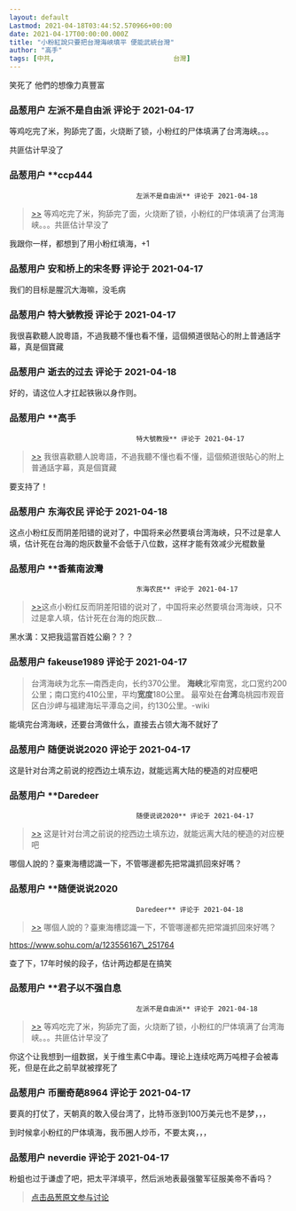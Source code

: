 ```yaml
---
layout: default
Lastmod: 2021-04-18T03:44:52.570966+00:00
date: 2021-04-17T00:00:00.000Z
title: "小粉紅說只要把台灣海峽填平 便能武統台灣"
author: "高手"
tags: [中共,								台灣]
---
```


笑死了 他們的想像力真豐富

            
### 品葱用户 **左派不是自由派** 评论于 2021-04-17
        
等鸡吃完了米，狗舔完了面，火烧断了锁，小粉红的尸体填满了台湾海峡。。。  
  
  
共匪估计早没了
        


            
### 品葱用户 **ccp444				
									左派不是自由派** 评论于 2021-04-18
        
> [\>>]( "/video/item_id-38221#") 等鸡吃完了米，狗舔完了面，火烧断了锁，小粉红的尸体填满了台湾海峡。。。共匪估计早没了

  
我跟你一样，都想到了用小粉红填海，+1
        


            
### 品葱用户 **安和桥上的宋冬野** 评论于 2021-04-17
        
我们的目标是腥沉大海嘛，没毛病
        


            
### 品葱用户 **特大號教授** 评论于 2021-04-17
        
我很喜歡聽人說粵語，不過我聽不懂也看不懂，這個頻道很貼心的附上普通話字幕，真是個寶藏
        


            
### 品葱用户 **逝去的过去** 评论于 2021-04-18
        
好的，请这位人才扛起铁锹以身作则。
        


            
### 品葱用户 **高手				
									特大號教授** 评论于 2021-04-17
        
> [\>>]( "/video/item_id-38225#") 我很喜歡聽人說粵語，不過我聽不懂也看不懂，這個頻道很貼心的附上普通話字幕，真是個寶藏

  
  
要支持了！
        


            
### 品葱用户 **东海农民** 评论于 2021-04-18
        
这点小粉红反而阴差阳错的说对了，中国将来必然要填台湾海峡，只不过是拿人填，估计死在台海的炮灰数量不会低于八位数，这样才能有效减少光棍数量
        


            
### 品葱用户 **香蕉南波灣				
									东海农民** 评论于 2021-04-17
        
> [\>>]( "/video/item_id-38228#")这点小粉红反而阴差阳错的说对了，中国将来必然要填台湾海峡，只不过是拿人填，估计死在台海的炮灰数...

  
黑水溝：又把我這當百姓公廟？？？
        


            
### 品葱用户 **fakeuse1989** 评论于 2021-04-17
        
> 台湾海峡为北东—南西走向，长约370公里。 **海峡**北窄南宽，北口宽约200公里；南口宽约410公里，平均**宽度**180公里。 最窄处在**台湾**岛桃园市观音区白沙岬与福建海坛平潭岛之间，约130公里。-wiki

  
  
能填完台湾海峡，还要台湾做什么，直接去占领大海不就好了
        


            
### 品葱用户 **随便说说2020** 评论于 2021-04-17
        
这是针对台湾之前说的挖西边土填东边，就能远离大陆的梗造的对应梗吧
        


            
### 品葱用户 **Daredeer				
									随便说说2020** 评论于 2021-04-17
        
> [\>>]( "/video/item_id-38231#") 这是针对台湾之前说的挖西边土填东边，就能远离大陆的梗造的对应梗吧

  
  
哪個人說的？臺東海槽認識一下，不管哪邊都先把常識抓回來好嗎？
        


            
### 品葱用户 **随便说说2020				
									Daredeer** 评论于 2021-04-18
        
> [\>>]( "/video/item_id-38232#") 哪個人說的？臺東海槽認識一下，不管哪邊都先把常識抓回來好嗎？

  
  
https://www.sohu.com/a/123556167\_251764  
  
查了下，17年时候的段子，估计两边都是在搞笑
        


            
### 品葱用户 **君子以不强自息				
									左派不是自由派** 评论于 2021-04-18
        
> [\>>]( "/video/item_id-38221#") 等鸡吃完了米，狗舔完了面，火烧断了锁，小粉红的尸体填满了台湾海峡。。。共匪估计早没了

  
  
你这个让我想到一组数据，关于维生素C中毒。理论上连续吃两万吨橙子会被毒死，但是在此之前早就被撑死了
        


            
### 品葱用户 **币圈奇葩8964** 评论于 2021-04-17
        
要真的打仗了，天朝真的敢入侵台湾了，比特币涨到100万美元也不是梦，，，  
  
到时候拿小粉红的尸体填海，我币圈人炒币，不要太爽，，，
        


            
### 品葱用户 **neverdie** 评论于 2021-04-17
        
粉蛆也过于谦虚了吧，把太平洋填平，然后派地表最强鳖军征服美帝不香吗？
        






> [点击品葱原文参与讨论](https://pincong.rocks/video/4250)

